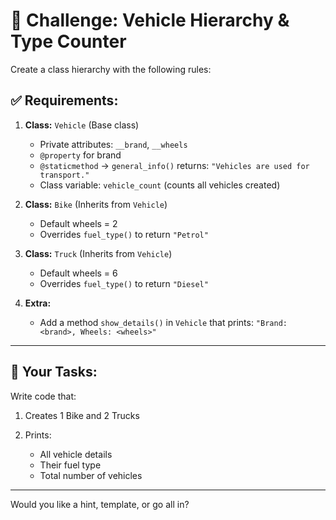 # 🧠 **Challenge: Vehicle Hierarchy & Type Counter**

Create a class hierarchy with the following rules:

## ✅ Requirements:

1. **Class:** `Vehicle` (Base class)

   * Private attributes: `__brand`, `__wheels`
   * `@property` for brand
   * `@staticmethod` → `general_info()` returns: `"Vehicles are used for transport."`
   * Class variable: `vehicle_count` (counts all vehicles created)

2. **Class:** `Bike` (Inherits from `Vehicle`)

   * Default wheels = 2
   * Overrides `fuel_type()` to return `"Petrol"`

3. **Class:** `Truck` (Inherits from `Vehicle`)

   * Default wheels = 6
   * Overrides `fuel_type()` to return `"Diesel"`

4. **Extra:**

   * Add a method `show_details()` in `Vehicle` that prints:
     `"Brand: <brand>, Wheels: <wheels>"`

---

## 🔸 **Your Tasks:**

Write code that:

1. Creates 1 Bike and 2 Trucks
2. Prints:

   * All vehicle details
   * Their fuel type
   * Total number of vehicles

---

Would you like a hint, template, or go all in?

